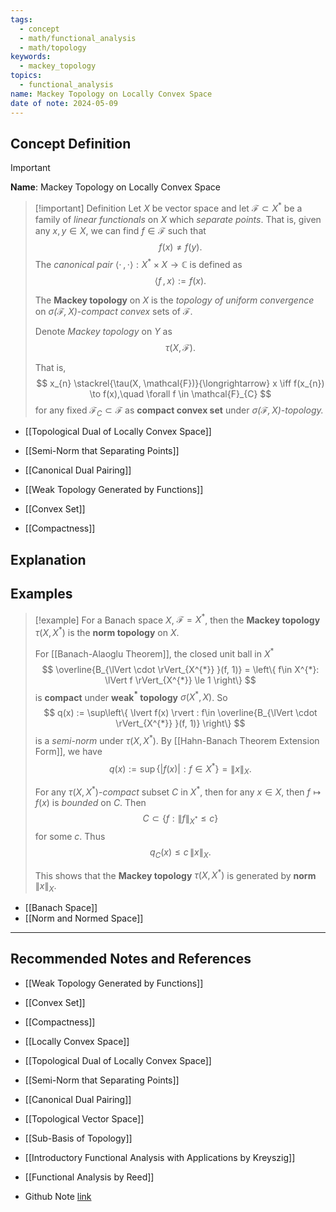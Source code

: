 ```yaml
---
tags:
  - concept
  - math/functional_analysis
  - math/topology
keywords:
  - mackey_topology
topics:
  - functional_analysis
name: Mackey Topology on Locally Convex Space
date of note: 2024-05-09
---
```


## Concept Definition

>[!important]
>**Name**:  Mackey Topology on Locally Convex Space


>[!important] Definition
>Let $X$ be vector space and let $\mathcal{F} \subset X^{*}$ be a family of *linear functionals* on $X$ which *separate points*. That is, given any $x, y \in X$, we can find $f\in \mathcal{F}$ such that 
>$$
>f(x) \neq f(y).
>$$
>The *canonical pair* $\left\langle  \cdot\,,\,\cdot    \right\rangle: X^{*} \times X \to \mathbb{C}$ is defined as $$\left\langle  f\,,\, x   \right\rangle := f(x).$$
>
>The **Mackey topology** on $X$ is the *topology of uniform convergence* on *$\sigma(\mathcal{F}, X)$-compact* *convex* sets of $\mathcal{F}$. 
>
>Denote *Mackey topology* on $Y$  as $$\tau(X, \mathcal{F}).$$
>
>That is,
>$$
>x_{n} \stackrel{\tau(X, \mathcal{F})}{\longrightarrow} x \iff f(x_{n}) \to f(x),\quad \forall f \in \mathcal{F}_{C}
>$$
>for any fixed $\mathcal{F}_{C} \subset \mathcal{F}$ as **compact convex set** under *$\sigma(\mathcal{F}, X)$-topology.*


- [[Topological Dual of Locally Convex Space]]
- [[Semi-Norm that Separating Points]]
- [[Canonical Dual Pairing]]

- [[Weak Topology Generated by Functions]]
- [[Convex Set]]
- [[Compactness]]

## Explanation


## Examples

>[!example]
>For a Banach space $X$, $\mathcal{F} = X^{*}$, then the **Mackey topology** $\tau(X, X^{*})$ is the **norm topology** on $X$. 
>
>For [[Banach-Alaoglu Theorem]], the closed unit ball in $X^{*}$
>$$
> \overline{B_{\lVert \cdot \rVert_{X^{*}} }(f, 1)} = \left\{ f\in X^{*}: \lVert f \rVert_{X^{*}} \le 1  \right\} 
>$$
>is **compact** under **weak$^{*}$ topology** $\sigma(X^{*}, X)$. So 
>$$
>q(x) := \sup\left\{ \lvert f(x) \rvert  : f\in \overline{B_{\lVert \cdot \rVert_{X^{*}} }(f, 1)} \right\} 
>$$
>is a *semi-norm* under $\tau(X, X^{*})$. By [[Hahn-Banach Theorem Extension Form]], we have
>$$
>q(x) := \sup\left\{ \lvert f(x) \rvert  : f\in X^{*} \right\} = \lVert x \rVert_{X}. 
>$$
>
>For any $\tau(X, X^{*})$-*compact* subset $C$ in $X^{*}$, then for any $x \in X$, then $f \mapsto f(x)$ is *bounded* on $C$. Then $$C \subset \{ f: \lVert f \rVert_{X^{*}} \le c  \}$$ for some $c$. Thus $$q_{C}(x) \le c\,\lVert x \rVert_{X}.$$
>
>This shows that the **Mackey topology** $\tau(X, X^{*})$ is generated by **norm** $\lVert x \rVert_{X}.$

- [[Banach Space]]
- [[Norm and Normed Space]]


-----------
##  Recommended Notes and References

- [[Weak Topology Generated by Functions]]
- [[Convex Set]]
- [[Compactness]]
- [[Locally Convex Space]]

- [[Topological Dual of Locally Convex Space]]
- [[Semi-Norm that Separating Points]]
- [[Canonical Dual Pairing]]
- [[Topological Vector Space]]
- [[Sub-Basis of Topology]]

- [[Introductory Functional Analysis with Applications by Kreyszig]]
- [[Functional Analysis by Reed]]

- Github Note [link](https://github.com/TianpeiLuke/SelfStudyNotes/tree/master/self-study/probability_and_measure_theory)


